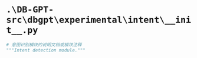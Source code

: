 # `.\DB-GPT-src\dbgpt\experimental\intent\__init__.py`

```py
# 意图识别模块的说明文档或模块注释
"""Intent detection module."""
```